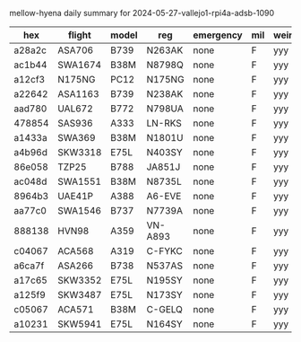 mellow-hyena daily summary for 2024-05-27-vallejo1-rpi4a-adsb-1090

|hex|flight|model|reg|emergency|mil|weirdo|
|--|--|--|--|--|--|--|
|a28a2c|ASA706|B739|N263AK|none|F|yyy|
|ac1b44|SWA1674|B38M|N8798Q|none|F|yyy|
|a12cf3|N175NG|PC12|N175NG|none|F|yyy|
|a22642|ASA1163|B739|N238AK|none|F|yyy|
|aad780|UAL672|B772|N798UA|none|F|yyy|
|478854|SAS936|A333|LN-RKS|none|F|yyy|
|a1433a|SWA369|B38M|N1801U|none|F|yyy|
|a4b96d|SKW3318|E75L|N403SY|none|F|yyy|
|86e058|TZP25|B788|JA851J|none|F|yyy|
|ac048d|SWA1551|B38M|N8735L|none|F|yyy|
|8964b3|UAE41P|A388|A6-EVE|none|F|yyy|
|aa77c0|SWA1546|B737|N7739A|none|F|yyy|
|888138|HVN98|A359|VN-A893|none|F|yyy|
|c04067|ACA568|A319|C-FYKC|none|F|yyy|
|a6ca7f|ASA266|B738|N537AS|none|F|yyy|
|a17c65|SKW3352|E75L|N195SY|none|F|yyy|
|a125f9|SKW3487|E75L|N173SY|none|F|yyy|
|c05067|ACA571|B38M|C-GELQ|none|F|yyy|
|a10231|SKW5941|E75L|N164SY|none|F|yyy|
